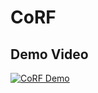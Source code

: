 # CoRF

## Demo Video
[![CoRF Demo](https://res.cloudinary.com/marcomontalbano/image/upload/v1721627430/video_to_markdown/images/youtube--3wGxzSl6XIQ-c05b58ac6eb4c4700831b2b3070cd403.jpg)](https://www.youtube.com/watch?v=3wGxzSl6XIQ "CoRF Demo")

